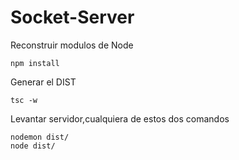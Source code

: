 # Socket-Server
Reconstruir modulos de Node
```
npm install
```

Generar el DIST
```
tsc -w
```

Levantar servidor,cualquiera de estos dos comandos
```
nodemon dist/
node dist/
```